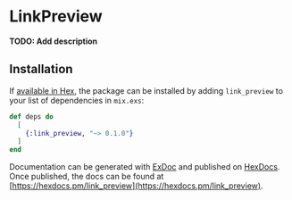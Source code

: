 # LinkPreview

**TODO: Add description**

## Installation

If [available in Hex](https://hex.pm/docs/publish), the package can be installed
by adding `link_preview` to your list of dependencies in `mix.exs`:

```elixir
def deps do
  [
    {:link_preview, "~> 0.1.0"}
  ]
end
```

Documentation can be generated with [ExDoc](https://github.com/elixir-lang/ex_doc)
and published on [HexDocs](https://hexdocs.pm). Once published, the docs can
be found at [https://hexdocs.pm/link_preview](https://hexdocs.pm/link_preview).

